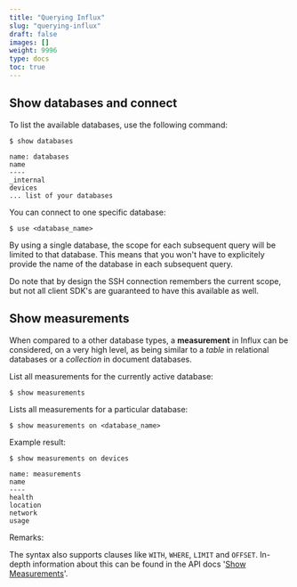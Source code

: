 ```yaml
---
title: "Querying Influx"
slug: "querying-influx"
draft: false
images: []
weight: 9996
type: docs
toc: true
---
```


## Show databases and connect
To list the available databases, use the following command:

    $ show databases

    name: databases
    name
    ----
    _internal
    devices
    ... list of your databases

You can connect to one specific database:

    $ use <database_name>

By using a single database, the scope for each subsequent query will be limited to that database. This means that you won't have to explicitely provide the name of the database in each subsequent query. 

Do note that by design the SSH connection remembers the current scope, but not all client SDK's are guaranteed to have this available as well.

## Show measurements
When compared to a other database types, a **measurement** in Influx can be considered, on a very high level, as being similar to a _table_ in relational databases or a _collection_ in document databases.

List all measurements for the currently active database:

    $ show measurements

Lists all measurements for a particular database:

    $ show measurements on <database_name>

Example result:

    $ show measurements on devices

    name: measurements
    name
    ----
    health
    location
    network
    usage

Remarks:

The syntax also supports clauses like `WITH`, `WHERE`, `LIMIT` and `OFFSET`. In-depth information about this can be found in the API docs '[Show Measurements](https://docs.influxdata.com/influxdb/v1.2/query_language/schema_exploration/#show-measurements)'.

